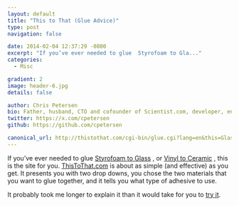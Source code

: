 ```yaml
---
layout: default
title: "This to That (Glue Advice)"
type: post
navigation: false

date: 2014-02-04 12:37:29 -0800
excerpt: "If you’ve ever needed to glue  Styrofoam to Gla..."
categories:
  - Misc

gradient: 2
image: header-6.jpg
details: false

author: Chris Petersen
bio: Father, husband, CTO and cofounder of Scientist.com, developer, entrepreneur and technologist.
twitter: https://x.com/cpetersen
github: https://github.com/cpetersen

canonical_url: http://thistothat.com/cgi-bin/glue.cgi?lang=en&this=Glass&that=Styrofoam
---
```



If you’ve ever needed to glue  [Styrofoam to Glass](http://thistothat.com/cgi-bin/glue.cgi?lang=en&this=Glass&that=Styrofoam) , or  [Vinyl to Ceramic](http://thistothat.com/cgi-bin/glue.cgi?lang=en&this=Vinyl&that=Ceramic) , this is the site for you.  [ThisToThat.com](http://thistothat.com)  is about as simple (and effective) as you get. It presents you with two drop downs, you chose the two materials that you want to glue together, and it tells you what type of adhesive to use.

 It probably took me longer to explain it than it would take for you to  [try it](http://thistothat.com/cgi-bin/glue.cgi?lang=en&this=Wood&that=Fabric).
